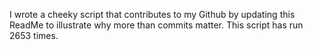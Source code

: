 I wrote a cheeky script that contributes to my Github by updating this ReadMe to illustrate why more than commits matter. This script has run 2653 times.